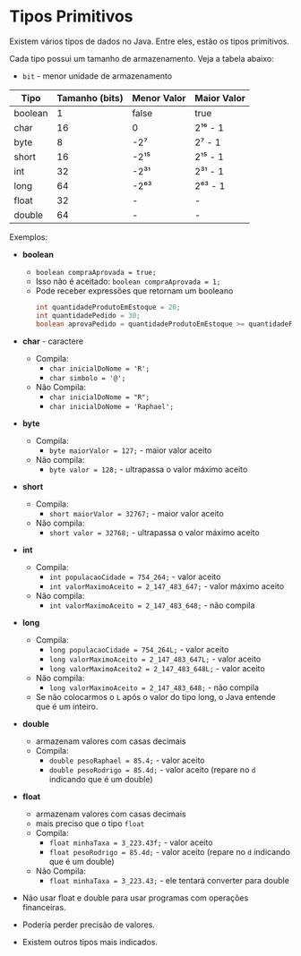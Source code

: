 # Tipos Primitivos

Existem vários tipos de dados no Java. Entre eles, estão os tipos primitivos.

Cada tipo possui um tamanho de armazenamento. Veja a tabela abaixo:

- `bit` - menor unidade de armazenamento

| Tipo    | Tamanho (bits) | Menor Valor | Maior Valor |
|---------|----------------|-------------|-------------|
| boolean | 1              | false       | true        |
| char    | 16             | 0           | 2¹⁶ - 1     |
| byte    | 8              | -2⁷         | 2⁷ - 1      |
| short   | 16             | -2¹⁵        | 2¹⁵ - 1     |
| int     | 32             | -2³¹        | 2³¹ - 1     |
| long    | 64             | -2⁶³        | 2⁶³ - 1     |
| float   | 32             | -           | -           |
| double  | 64             | -           | -           |

Exemplos:

- **boolean**
  - `boolean compraAprovada = true;`
  - Isso não é aceitado: `boolean compraAprovada = 1;`
  - Pode receber expressões que retornam um booleano
    ```java
    int quantidadeProdutoEmEstoque = 20;
    int quantidadePedido = 30;
    boolean aprovaPedido = quantidadeProdutoEmEstoque >= quantidadePedido;
    ```

- **char** - caractere
  - Compila:
    - `char inicialDoNome = 'R';`
    - `char simbolo = '@';`
  - Não Compila:
    - `char inicialDoNome = "R";`
    - `char inicialDoNome = 'Raphael';`

- **byte**
  - Compila:
    - `byte maiorValor = 127;` - maior valor aceito
  - Não compila:
    - `byte valor = 128;` - ultrapassa o valor máximo aceito

- **short**
    - Compila:
        - `short maiorValor = 32767;` - maior valor aceito
    - Não compila:
        - `short valor = 32768;` - ultrapassa o valor máximo aceito

- **int**
    - Compila:
        - `int populacaoCidade = 754_264;` - valor aceito
        - `int valorMaximoAceito = 2_147_483_647;` - valor máximo aceito
    - Não compila:
        - `int valorMaximoAceito = 2_147_483_648;` - não compila

- **long**
    - Compila:
        - `long populacaoCidade = 754_264L;` - valor aceito
        - `long valorMaximoAceito = 2_147_483_647L;` - valor aceito
        - `long valorMaximoAceito2 = 2_147_483_648L;` - valor aceito
    - Não compila:
        - `long valorMaximoAceito = 2_147_483_648;` - não compila
    - Se não colocarmos o `L` após o valor do tipo long, o Java entende que é um inteiro.

- **double**
    - armazenam valores com casas decimais
    - Compila:
        - `double pesoRaphael = 85.4;` - valor aceito
        - `double pesoRodrigo = 85.4d;` - valor aceito (repare no `d` indicando que é um double)

- **float**
    - armazenam valores com casas decimais
    - mais preciso que o tipo `float`
    - Compila:
        - `float minhaTaxa = 3_223.43f;` - valor aceito
        - `float pesoRodrigo = 85.4d;` - valor aceito (repare no `d` indicando que é um double)
    - Não Compila:
      - `float minhaTaxa = 3_223.43;` - ele tentará converter para double

- Não usar float e double para usar programas com operações financeiras.
- Poderia perder precisão de valores.
- Existem outros tipos mais indicados.